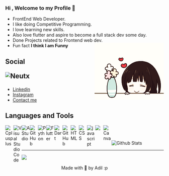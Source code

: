 ### Hi , Welcome to my Profile 👋

- FrontEnd Web Developer.
- I like doing Competitive Programming.
- I love learning new skills.
- Also love flutter and aspire to become a full stack dev some day.
- Done Projects related to Frontend web dev.
- Fun fact **I think I am Funny**
<img src = "https://raw.githubusercontent.com/Neutx/Neutx/main/chitanda.gif"  align = "right"> </img>

## Social <p> <img src="https://komarev.com/ghpvc/?username=Neutx&label=Profile%20views&color=0e75b6&style=flat" alt="Neutx" /> </p>
- [Linkedin](https://www.linkedin.com/in/adilparwez28/)
- [Instagram](https://www.instagram.com/adil_parwez_28/)
- [Contact me](mailto:dlprwz@gmail.com?subject=Hey%20Adil&body=Hi%20there)


## Languages and Tools



<img align="left" alt="Cplusplus" width="26px" src="https://cdn.jsdelivr.net/gh/devicons/devicon/icons/cplusplus/cplusplus-original.svg" />

<img align="left" alt="Visual Studio Code" width="26px" src="https://cdn.jsdelivr.net/gh/devicons/devicon/icons/vscode/vscode-original.svg" />

<img align="left" alt="AStudio" width="26px" src="https://cdn.jsdelivr.net/gh/devicons/devicon/icons/androidstudio/androidstudio-original.svg" />

<img align="left" alt="GitHub" width="26px" src="https://cdn.jsdelivr.net/gh/devicons/devicon/icons/github/github-original.svg" />

<img align="left" alt="Python" width="26px" src="https://cdn.jsdelivr.net/gh/devicons/devicon/icons/python/python-original.svg">

<img align="left" alt="Flutter" width="26px" src="https://cdn.jsdelivr.net/gh/devicons/devicon/icons/flutter/flutter-original.svg">

<img align="left" alt="Dart" width="26px" src="https://cdn.jsdelivr.net/gh/devicons/devicon/icons/dart/dart-original.svg">

<img align="left" alt="GitHub" width="26px" src="https://cdn.jsdelivr.net/gh/devicons/devicon/icons/firebase/firebase-plain.svg" />

<img align="left" alt="HTML" width="26px" src="https://cdn.jsdelivr.net/gh/devicons/devicon/icons/html5/html5-original.svg">

<img align="left" alt="CSS" width="26px" src="https://cdn.jsdelivr.net/gh/devicons/devicon/icons/css3/css3-original.svg">

<img align="left" alt="javascript" width="26px" src="https://cdn.jsdelivr.net/gh/devicons/devicon/icons/javascript/javascript-original.svg">

<img align="left" width="26px" src="https://cdn.jsdelivr.net/gh/devicons/devicon/icons/googlecloud/googlecloud-original.svg">

<img align="left" alt="Canva" width="26px" src="https://cdn.jsdelivr.net/gh/devicons/devicon/icons/canva/canva-original.svg" />





</br>

</br>




![Github Stats](https://github-readme-stats.vercel.app/api?username=Neutx&theme=radical&show_icons=true&count_private=true&include_all_commits=true)
<hr>
<img  src="http://github-readme-streak-stats.herokuapp.com/?user=Neutx&theme=dark" />



 <p align = "center" > Made with 🤍 by Adil :p </p>
